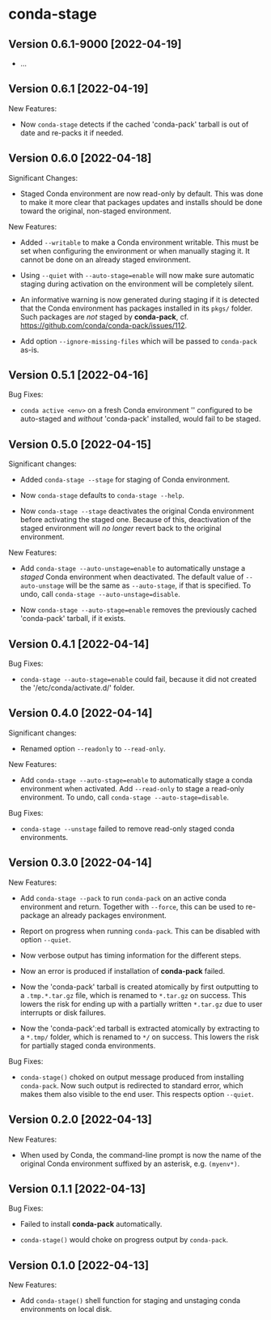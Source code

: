 # conda-stage

## Version 0.6.1-9000 [2022-04-19]

* ...


## Version 0.6.1 [2022-04-19]

New Features:

* Now `conda-stage` detects if the cached 'conda-pack' tarball is out
  of date and re-packs it if needed.


## Version 0.6.0 [2022-04-18]

Significant Changes:

* Staged Conda environment are now read-only by default. This was done
  to make it more clear that packages updates and installs should be
  done toward the original, non-staged environment.

New Features:

* Added `--writable` to make a Conda environment writable. This must
  be set when configuring the environment or when manually staging
  it. It cannot be done on an already staged environment.

* Using `--quiet` with `--auto-stage=enable` will now make sure
  automatic staging during activation on the environment will be
  completely silent.

* An informative warning is now generated during staging if it is
  detected that the Conda environment has packages installed in its
  `pkgs/` folder. Such packages are _not_ staged by **conda-pack**,
  cf. <https://github.com/conda/conda-pack/issues/112>.

* Add option `--ignore-missing-files` which will be passed to
  `conda-pack` as-is.

## Version 0.5.1 [2022-04-16]

Bug Fixes:

* `conda active <env>` on a fresh Conda environment '<env>' configured
  to be auto-staged and _without_ 'conda-pack' installed, would fail
  to be staged.


## Version 0.5.0 [2022-04-15]

Significant changes:

* Added `conda-stage --stage` for staging of Conda environment.

* Now `conda-stage` defaults to `conda-stage --help`.

* Now `conda-stage --stage` deactivates the original Conda environment
  before activating the staged one. Because of this, deactivation of
  the staged environment will _no longer_ revert back to the original
  environment.

New Features:

* Add `conda-stage --auto-unstage=enable` to automatically unstage a
  _staged_ Conda environment when deactivated.  The default value of
  `--auto-unstage` will be the same as `--auto-stage`, if that is
  specified.  To undo, call `conda-stage --auto-unstage=disable`.

* Now `conda-stage --auto-stage=enable` removes the previously cached
  'conda-pack' tarball, if it exists.


## Version 0.4.1 [2022-04-14]

Bug Fixes:

* `conda-stage --auto-stage=enable` could fail, because it did not
  created the '<env>/etc/conda/activate.d/' folder.


## Version 0.4.0 [2022-04-14]

Significant changes:

* Renamed option `--readonly` to `--read-only`.

New Features:

* Add `conda-stage --auto-stage=enable` to automatically stage a conda
  environment when activated.  Add `--read-only` to stage a read-only
  environment.  To undo, call `conda-stage --auto-stage=disable`.

Bug Fixes:

* `conda-stage --unstage` failed to remove read-only staged conda
  environments.


## Version 0.3.0 [2022-04-14]

New Features:

* Add `conda-stage --pack` to run `conda-pack` on an active conda
  environment and return.  Together with `--force`, this can be used
  to re-package an already packages environment.

* Report on progress when running `conda-pack`.  This can be disabled
  with option `--quiet`.

* Now verbose output has timing information for the different steps.

* Now an error is produced if installation of **conda-pack** failed.

* Now the 'conda-pack' tarball is created atomically by first
  outputting to a `.tmp.*.tar.gz` file, which is renamed to `*.tar.gz`
  on success.  This lowers the risk for ending up with a partially
  written `*.tar.gz` due to user interrupts or disk failures.

* Now the 'conda-pack':ed tarball is extracted atomically by
  extracting to a `*.tmp/` folder, which is renamed to `*/` on
  success.  This lowers the risk for partially staged conda
  environments.

Bug Fixes:

* `conda-stage()` choked on output message produced from installing
  `conda-pack`. Now such output is redirected to standard error, which
  makes them also visible to the end user.  This respects option
  `--quiet`.


## Version 0.2.0 [2022-04-13]

New Features:

* When used by Conda, the command-line prompt is now the name of the
  original Conda environment suffixed by an asterisk, e.g. `(myenv*)`.


## Version 0.1.1 [2022-04-13]

Bug Fixes:

* Failed to install **conda-pack** automatically.

* `conda-stage()` would choke on progress output by `conda-pack`.


## Version 0.1.0 [2022-04-13]

New Features:

* Add `conda-stage()` shell function for staging and unstaging conda
  environments on local disk.
